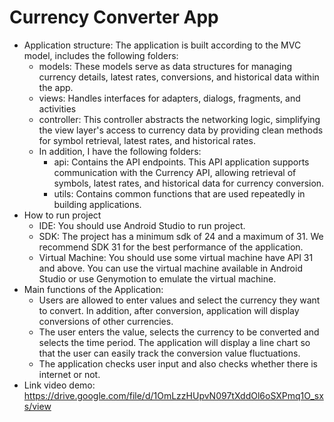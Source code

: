 # Currency Converter App
* Application structure: The application is built according to the MVC model, includes the following folders:
  * models: These models serve as data structures for managing currency details, latest rates, conversions, and historical data within the app.
  * views: Handles interfaces for adapters, dialogs, fragments, and activities
  * controller: This controller abstracts the networking logic, simplifying the view layer's access to currency data by providing clean methods for symbol retrieval, latest rates, and historical rates.
  * In addition, I have the following folders:
     * api: Contains the API endpoints. This API application supports communication with the Currency API, allowing retrieval of symbols, latest rates, and historical data for currency conversion.
     * utils: Contains common functions that are used repeatedly in building applications.
* How to run project
  * IDE: You should use Android Studio to run project.
  * SDK: The project has a minimum sdk of 24 and a maximum of 31. We recommend SDK 31 for the best performance of the application.
  * Virtual Machine: You should use some virtual machine have API 31 and above. You can use the virtual machine available in Android Studio or use Genymotion to emulate the virtual machine.
* Main functions of the Application:
  * Users are allowed to enter values ​​and select the currency they want to convert. In addition, after conversion, application will display conversions of other currencies.
  * The user enters the value, selects the currency to be converted and selects the time period. The application will display a line chart so that the user can easily track the conversion value fluctuations.
  * The application checks user input and also checks whether there is internet or not.
* Link video demo: https://drive.google.com/file/d/1OmLzzHUpvN097tXddOl6oSXPmq1O_sxs/view